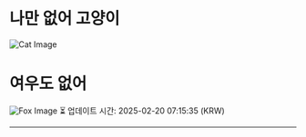 
# 나만 없어 고양이

![Cat Image](https://cdn2.thecatapi.com/images/c9j.jpg)

# 여우도 없어
![Fox Image](https://randomfox.ca/images/79.jpg)
⏳ 업데이트 시간: 2025-02-20 07:15:35 (KRW)

---
